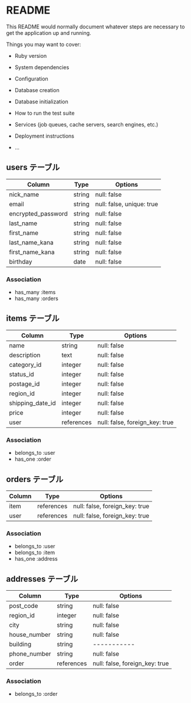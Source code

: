 # README

This README would normally document whatever steps are necessary to get the
application up and running.

Things you may want to cover:

* Ruby version

* System dependencies

* Configuration

* Database creation

* Database initialization

* How to run the test suite

* Services (job queues, cache servers, search engines, etc.)

* Deployment instructions

* ...

## users テーブル

| Column                 | Type   | Options     |
| --------               | ------ | ----------- |
| nick_name              | string | null: false |
| email                  | string | null: false, unique: true |
| encrypted_password     | string | null: false |
| last_name              | string | null: false |
| first_name             | string | null: false |
| last_name_kana         | string | null: false |
| first_name_kana        | string | null: false |
| birthday               | date   | null: false |

### Association

- has_many :items
- has_many :orders

## items テーブル

| Column           | Type       | Options     |
| --------         | ------     | ----------- |
| name             | string     | null: false |
| description      | text       | null: false |
| category_id      | integer    | null: false |
| status_id        | integer    | null: false |
| postage_id       | integer    | null: false |
| region_id        | integer    | null: false |
| shipping_date_id | integer    | null: false |
| price            | integer    | null: false |
| user             | references | null: false, foreign_key: true|


### Association

- belongs_to :user
- has_one :order



## orders テーブル

| Column        | Type       | Options                        |
| ------        | ---------- | ------------------------------ |
| item          | references | null: false, foreign_key: true |
| user          | references | null: false, foreign_key: true |


### Association

- belongs_to :user
- belongs_to :item
- has_one :address


## addresses テーブル

| Column          | Type       | Options     |
| ------          | ---------- | ----------- |
| post_code       | string     | null: false |
| region_id       | integer    | null: false |
| city            | string     | null: false |
| house_number    | string     | null: false |
| building        | string     | ----------- |
| phone_number    | string     | null: false |
| order | references | null: false, foreign_key: true |

### Association

- belongs_to :order

